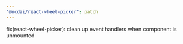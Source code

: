 ```yaml
---
"@ncdai/react-wheel-picker": patch
---
```


fix(react-wheel-picker): clean up event handlers when component is unmounted
